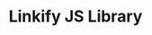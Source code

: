 ---
layout: post.njk
title: "Linkify JS Library"
summary: "Interesting JS plugin to help you convert links, hashtags and mentions to URLs. Works through npm or as a link in your HTML. There's support for frameworks like React and more."
thumb: "http://pixelprowess.com/i/2021-09-29_12-34-19.png"
links:
  - website: " https://linkify.js.org/"
category: shorts
tags: 
- external
---